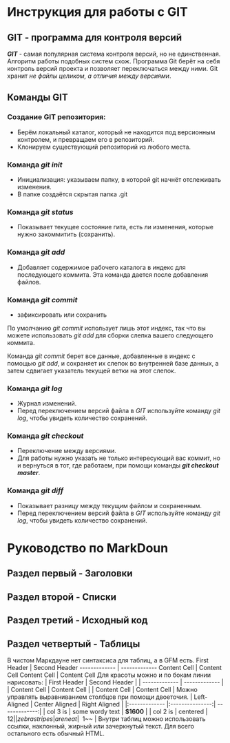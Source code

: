 # Инструкция для работы с GIT
## GIT - программа для контроля версий
***GIT*** - самая популярная система контроля версий, но не единственная. Алгоритм работы подобных систем схож. Программа Git берёт на себя контроль версий
проекта и позволяет переключаться между ними. Git хранит *не файлы целиком, а отличия между версиями*.
## Команды GIT
### Создание GIT репозитория:
- Берём локальный каталог, который не находится под версионным контролем, и превращаем его в репозиторий.
- Клонируем существующий репозиторий из любого места.
### Команда *git init*
- Инициализация: указываем папку, в которой git начнёт отслеживать изменения.
- В папке создаётся скрытая папка .git
### Команда *git status*
- Показывает текущее состояние гита, есть ли изменения, которые нужно закоммитить (сохранить). 
### Команда *git add*
- Добавляет содержимое рабочего каталога в индекс для последующего коммита. Эта команда дается после добавления файлов.
### Команда *git commit*
- зафиксировать или сохранить

По умолчанию *git commit* использует лишь этот индекс, так что вы можете использовать *git add* для сборки слепка вашего следующего коммита.

Команда *git commit* берет все данные, добавленные в индекс с помощью *git add*, и сохраняет их слепок во внутренней базе данных, а затем сдвигает указатель текущей ветки на этот слепок.
### Команда *git log*
- Журнал изменений.
- Перед переключением версий файла в *GIT* используйте команду *git log*, чтобы увидеть количество сохранений.
### Команда *git checkout*
- Переключение между версиями.
- Для работы нужно указать не только интересующий вас коммит, но и вернуться в тот, где работаем, при помощи команды ***git checkout master***.
### Команда *git diff*
- Показывает разницу между текущим файлом и сохраненным.
- Перед переключением версий файла в *GIT* используйте команду *git log*, чтобы увидеть количество сохранений.

# Руководство по MarkDoun

## Раздел первый - Заголовки





## Раздел второй - Списки





## Раздел третий - Исходный код





## Раздел четвертый - Таблицы

В чистом Маркдауне нет синтаксиса для таблиц, а в GFM
есть.
First Header | Second Header
------------- | -------------
Content Cell | Content Cell
Content Cell | Content Cell
Для красоты можно и по бокам линии нарисовать:
| First Header | Second Header |
| ------------- | ------------- |
| Content Cell | Content Cell |
| Content Cell | Content Cell |
Можно управлять выравниванием столбцов при помощи
двоеточия.
| Left-Aligned | Center Aligned | Right Aligned |
|:------------- |:---------------:| -------------:|
| col 3 is | some wordy text | **$1600** |
| col 2 is | centered | $12 |
| zebra stripes | are neat | ~~$1~~ |
Внутри таблиц можно использовать ссылки, наклонный,
жирный или зачеркнутый текст.
Для всего остального есть обычный HTML.